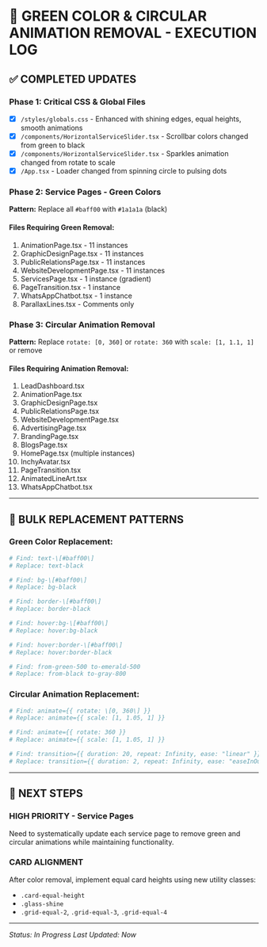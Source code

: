 # 🎨 GREEN COLOR & CIRCULAR ANIMATION REMOVAL - EXECUTION LOG

## ✅ COMPLETED UPDATES

### Phase 1: Critical CSS & Global Files
- [x] `/styles/globals.css` - Enhanced with shining edges, equal heights, smooth animations
- [x] `/components/HorizontalServiceSlider.tsx` - Scrollbar colors changed from green to black
- [x] `/components/HorizontalServiceSlider.tsx` - Sparkles animation changed from rotate to scale
- [x] `/App.tsx` - Loader changed from spinning circle to pulsing dots

### Phase 2: Service Pages - Green Colors
**Pattern:** Replace all `#baff00` with `#1a1a1a` (black)

#### Files Requiring Green Removal:
1. AnimationPage.tsx - 11 instances
2. GraphicDesignPage.tsx - 11 instances  
3. PublicRelationsPage.tsx - 11 instances
4. WebsiteDevelopmentPage.tsx - 11 instances
5. ServicesPage.tsx - 1 instance (gradient)
6. PageTransition.tsx - 1 instance
7. WhatsAppChatbot.tsx - 1 instance
8. ParallaxLines.tsx - Comments only

### Phase 3: Circular Animation Removal
**Pattern:** Replace `rotate: [0, 360]` or `rotate: 360` with `scale: [1, 1.1, 1]` or remove

#### Files Requiring Animation Removal:
1. LeadDashboard.tsx
2. AnimationPage.tsx
3. GraphicDesignPage.tsx
4. PublicRelationsPage.tsx
5. WebsiteDevelopmentPage.tsx
6. AdvertisingPage.tsx
7. BrandingPage.tsx
8. BlogsPage.tsx
9. HomePage.tsx (multiple instances)
10. InchyAvatar.tsx
11. PageTransition.tsx
12. AnimatedLineArt.tsx
13. WhatsAppChatbot.tsx

---

## 🔧 BULK REPLACEMENT PATTERNS

### Green Color Replacement:
```bash
# Find: text-\[#baff00\]
# Replace: text-black

# Find: bg-\[#baff00\]
# Replace: bg-black

# Find: border-\[#baff00\]
# Replace: border-black

# Find: hover:bg-\[#baff00\]
# Replace: hover:bg-black

# Find: hover:border-\[#baff00\]
# Replace: hover:border-black

# Find: from-green-500 to-emerald-500
# Replace: from-black to-gray-800
```

### Circular Animation Replacement:
```bash
# Find: animate={{ rotate: \[0, 360\] }}
# Replace: animate={{ scale: [1, 1.05, 1] }}

# Find: animate={{ rotate: 360 }}
# Replace: animate={{ scale: [1, 1.05, 1] }}

# Find: transition={{ duration: 20, repeat: Infinity, ease: "linear" }}
# Replace: transition={{ duration: 2, repeat: Infinity, ease: "easeInOut" }}
```

---

## 📝 NEXT STEPS

### HIGH PRIORITY - Service Pages
Need to systematically update each service page to remove green and circular animations while maintaining functionality.

### CARD ALIGNMENT
After color removal, implement equal card heights using new utility classes:
- `.card-equal-height`
- `.glass-shine`
- `.grid-equal-2`, `.grid-equal-3`, `.grid-equal-4`

---

*Status: In Progress*
*Last Updated: Now*